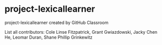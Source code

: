 # project-lexicallearner
project-lexicallearner created by GitHub Classroom

List all contributors: Cole Linse Fitzpatrick, Grant Gwiazdowski, Jacky Chen He, Leomar Duran, Shane Phillip Grinkewitz
